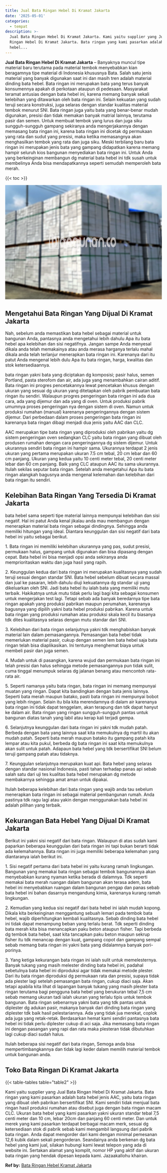 ```yaml
---
title: Jual Bata Ringan Hebel Di Kramat Jakarta
date: '2025-05-01'
categories:
  - tempat
description: >-
  Jual Bata Ringan Hebel Di Kramat Jakarta. Kami yaitu supplier yang Jual Bata
  Ringan Hebel Di Kramat Jakarta. Bata ringan yang kami pasarkan adalah bata
  hebel...
---
```


**Jual Bata Ringan Hebel Di Kramat Jakarta** – Banyaknya muncul tipe material baru terutama pada material tembok menyebabkan kian beragamnya tipe material di Indonesia khususnya Bata. Salah satu jenis material yang banyak digunakan saat ini dan masih tren adalah material dinding bata hebel. Bata ringan ini merupakan bata yang terus banyak konsumennya apakah di perkotaan ataupun di pedesaan. Masyarakat teramat antusias dengan bata hebel ini, karena memang banyak sekali kelebihan yang ditawarkan oleh bata ringan ini. Selain kekuatan yang sudah teruji secara konstruksi, juga selaras dengan standar kualitas material tembok menurut SNI. Bata ringan juga yaitu bata yang benar-benar mudah digunakan, presisi dan tidak memakan banyak matrial lainnya, terutama pasir dan semen. Untuk membuat tembok yang lurus dan juga siku sungguh-sungguh gampang sekiranya anda mengerjakannya dengan memasang bata ringan ini, karena bata ringan ini dicetak dg permukaan yang rata dan sudut yang presisi, maka ketika memasangnya akan menghasilkan tembok yang rata dan juga siku. Meski terbilang baru bata ringan ini merupakan jenis bata yang gampang didapatkan karena memang hampir seluruh kios bangunan menyediakan bata ringan ini. Untuk Anda yang berkeinginan membangun dg material bata hebel ini tdk susah untuk membelinya Anda bisa mendapatkannya seperti semudah memperoleh bata merah.

{{< toc >}}

![Jual Bata Ringan Hebel Di Kramat Jakarta](/images/jual-hebel-murah-44.png)

## Mengetahui Bata Ringan Yang Dijual Di Kramat Jakarta

Nah, sebelum anda memastikan bata hebel sebagai material untuk bangunan Anda, pantasnya anda mengetahui lebih dahulu Apa itu bata hebel apa kelebihan dan sisi negatifnya. Jangan sampe Anda menyesal dikala anda telah memakainya atau anda merasa harganya terlalu mahal dikala anda telah terlanjur menerapkan bata ringan ini. Karenanya dari itu patut Anda mengenal lebih dulu Apa itu bata ringan, harga, kwalitas dan stok ketersediaannya.

bata ringan yakni bata yang diciptakan dg komposisi; pasir halus, semen Portland, pasta sterofom dan air, ada juga yang menambahkan cairan aditif. Bata ringan ini progres pencetakannya lewat pencetakan khusus dengan ukuran yang sesuai dg ukuran yang ditetapkan oleh pabrik pembuatan bata ringan itu sendiri. Walaupun progres pengeringan bata ringan ini ada dua cara, ada yang dijemur dan ada yang di oven. Untuk produksi pabrik umumnya proses pengeringan nya dengan sistem di oven. Namun untuk produksi rumahan (manual) karenanya pengeringannya dengan sistem dijemur. Dari perbedaan dalam proses pengeringan bata ringan ini karenanya bata ringan dibagi menjadi dua jenis yaitu AAC dan CLC.

AAC merupakan tipe bata ringan yang diproduksi oleh pabrikan yaitu dg sistem pengeringan oven sedangkan CLC yaitu bata ringan yang dibuat oleh produsen rumahan dengan cara pengeringannya dg sistem dijemur. Untuk ukurannya sendiri bata ringan ini hampir sama. Ukurannya terdapat 2 jenis ukuran yang pertama merupakan ukuran 7.5 cm tebal, 20 cm lebar dan 60 cm panjang. Ukuran yang kedua yaitu 10 centi meter tebal, 20 centi meter lebar dan 60 cm panjang. Baik yang CLC ataupun AAC itu sama ukurannya. Itulah sekilas seputar bata ringan. Setelah anda mengetahui Apa itu bata ringan alangkah bagusnya anda mengenal kelemahan dan kelebihan dari bata ringan itu sendiri.

## Kelebihan Bata Ringan Yang Tersedia Di Kramat Jakarta

bata hebel sama seperti tipe material lainnya mempunyai kelebihan dan sisi negatif. Hal ini patut Anda kenal jikalau anda mau membangun dengan menerapkan material bata ringan sebagai dindingnya. Sehingga anda memiliki hitungan yang ideal. Diantara keunggulan dan sisi negatif dari bata hebel ini yaitu sebagai berikut.

1\. Bata ringan ini memiliki kelebihan ukurannya yang pas, sudut presisi, permukaan halus, gampang untuk digunakan dan bisa dipasang dengan cepat. Bata hebel ini bisa menjadi opsi anda sekiranya anda memprioritaskan waktu dan juga hasil yang rapih.

2\. Keunggulan kedua dari bata ringan ini merupakan kualitasnya yang sudah teruji sesuai dengan standar SNI. Bata hebel sebelum dibuat secara massal dan jual ke pasaran, lebih dahulu diuji kekuatannya dg standar uji yang dikeluarkan oleh SNI. Jadi bata hebel itu ialah bata yang memiliki mutu terbaik. Hakikatnya untuk mutu tidak perlu lagi bagi kita sebagai konsumen untuk mengerjakan test lagi. Tetapi sebab ada banyak beredarnya tipe bata ringan apakah yang produksi pabrikan maupun perumahan, karenanya bagusnya yang dipilih yakni bata hebel produksi pabrikan. Karena untuk bata ringan yang produksi rumahan atau produksi skala kecil itu biasanya tdk dites kualitasnya selaras dengan mutu standar dari SNI.

3\. Kelebihan dari bata ringan selanjutnya yakni tdk menghabiskan banyak material lain dalam pemasangannya. Pemasangan bata hebel tidak memerlukan material pasir, cukup dengan semen lem bata hebel saja bata ringan telah bisa diaplikasikan. Ini tentunya menghemat biaya untuk membeli pasir dan juga semen.

4\. Mudah untuk di pasangkan, karena wujud dan permukaan bata ringan ini telah presisi dan halus sehingga metode pemasangannya pun tidak sulit, cuma tinggal menumpuk selaras dg jalanan benang atau mencontoh rata-rata air.

5\. Seperti namanya yaitu bata ringan, bata ringan ini memang mempunyai muatan yang ringan. Dapat kita bandingkan dengan bata jenis lainnya. Seperti bata merah maupun batako, pasti bata ringan ini mempunyai bobot yang lebih ringan. Selain itu bila kita merendamnya di dalam air karenanya bata ringan ini tidak dapat tenggelam, akan terapung dan tdk dapat hanyut ke dalam air. Bata ringan yang ringan sungguh-sungguh pantas untuk bangunan diatas tanah yang labil atau kerap kali terjadi gempa.

6\. Selanjutnya keunggulan dari bata ringan ini yakni tdk mudah patah. Berbeda dengan bata yang lainnya saat kita memukulnya dg martil itu akan mudah patah. Seperti bata merah maupun batako itu gampang patah kita lempar atau kita pukul, berbeda dg bata ringan ini saat kita memukulnya akan sulit untuk patah. Adapaun bata hebel yang tdk bersertifikat SNI belum teruji gampang patah atau tidaknya.

7\. Keunggulan selanjutnya merupakan kuat api. Bata hebel yang selaras dengan standar nasional Indonesia, pasti tahan terhadap panas api sebab salah satu dari uji tes kualitas bata hebel merupakan dg metode membakarnya sehingga amat aman untuk dipakai.

Itulah beberapa kelebihan dari bata ringan yang wajib anda tau sebelum menerapkan bata ringan ini sebagai material pembangunan rumah. Anda pastinya tdk ragu lagi atau yakin dengan menggunakan bata hebel ini adalah pilihan yang terbaik.

## Kekurangan Bata Hebel Yang Dijual Di Kramat Jakarta

Berikut ini yakni sisi negatif dari bata ringan. Walaupun di atas sudah kami paparkan beberapa keunggulan dari bata ringan ini tapi bukan berarti tidak ada kelemahannya. Bata ringan ini juga memiliki beberapa kelemahan yang diantaranya ialah berikut ini.

1\. Sisi negatif pertama dari bata hebel ini yaitu kurang ramah lingkungan. Bangunan yang memakai bata ringan sebagai tembok bangunannya akan menyebabkan kurang nyaman ketika berada di dalamnya. Tdk seperti memakai bata merah ruangan dalam bangunan akan terasa adem, bata hebel ini menyebabkan ruangan dalam bangunan pengap dan panas sebab bata hebel ini bahan dasarnya mengandung kimia, karenanya kurang ramah lingkungan.

2\. Kemudian yang kedua sisi negatif dari bata hebel ini ialah mudah kopong. Dikala kita berkeinginan menggantung sebuah lemari pada tembok bata hebel, wajib diperhitungkan kembali kualitasnya. Sebab dinding bata hebel ini tidak dapat menampung beban yang terlalu berat. Tdk seperti dinding bata merah kita bisa menancapkan paku beton ataupun fisher. Tapi berbeda dg tembok bata hebel, saat kita tancapkan paku beton maupun sekrup fisher itu tdk menancap dengan kuat, gampang copot dan gampang sempal sebab memang bata ringan ini yakni bata yang didalamnya banyak pori-porinya.

3\. Yang ketiga kekurangan bata ringan ini ialah sulit untuk memelesternya. Banyak tukang yang masih melester dinding bata hebel ini, padahal sebetulnya bata hebel ini diproduksi agar tidak memakai metode plester. Dari itu bata ringan diproduksi dg permukaan rata dan presisi, supaya tidak ada plester lagi setelah pemasangan bata ringan, cukup diaci saja. Akan tetapi apabila kita lihat di lapangan banyak tukang yang masih plester bata ringan terutama bagi pengguna bata hebel yang berukuran tebal 7,5 cm sebab memang ukuran tadi ialah ukuran yang terlalu tipis untuk tembok bangunan. Bata ringan sebenarnya yakni bata yang tdk pantas untuk diplester dg adukan pasir, makanya banyak dari dinding bata ringan yang diplester tdk baik hasil pelestariannya. Ada yang tidak jua merekat, coplok ada juga yang retak-retak. Berdasarkan hemat kami sendiri pantasnya bata hebel ini tidak perlu diplester cukup di aci saja. Jika memasang bata ringan ini dengan pasangan yang rapi dan rata maka plesteran tidak dibutuhkan lagi cukup diaci sudah halus.

Itulah beberapa sisi negatif dari bata ringan, Semoga anda bisa mempertimbangkannya dan tidak lagi keder dalam memilih material tembok untuk bangunan anda.

## Toko Bata Ringan Di Kramat Jakarta

{{< table-tables table="table2" >}}

Kami yaitu supplier yang Jual Bata Ringan Hebel Di Kramat Jakarta. Bata ringan yang kami pasarkan adalah bata hebel jenis AAC, yaitu bata ringan yang dibuat oleh pabrikan bersertifikat SNI. Kami sendiri tidak menjual bata ringan hasil produksi rumahan atau disebut juga dengan bata ringan macam CLC. Ukuran bata hebel yang kami pasarkan yakni ukuran standar tebal 7,5 centi meter dan 10 cm, lebar 20cm dan panjang 60 centi meter. Dan untuk merek yang kami pasarkan terdapat berbagai macam merk, sesuai dg ketersediaan stok di pabrik sebab kami mengambil langsung dari pabrik bata ringan. Anda dapat mengorder dari kami dengan minimal pemesanan 12,6 kubik dalam sekali pengorderan. Seandainya anda berkenan dg bata hebel yang kami jual, silakan hubungi kami lewat telepon yang ada di website ini. Sertakan alamat yang komplit, nomor HP yang aktif dan ukuran bata ringan yang hendak dipesan kepada kami. Jazaakallohu khairan.

**Ref by:** [Bata Ringan Hebel Kramat Jakarta](https://id.wikipedia.org/wiki/Bata)
